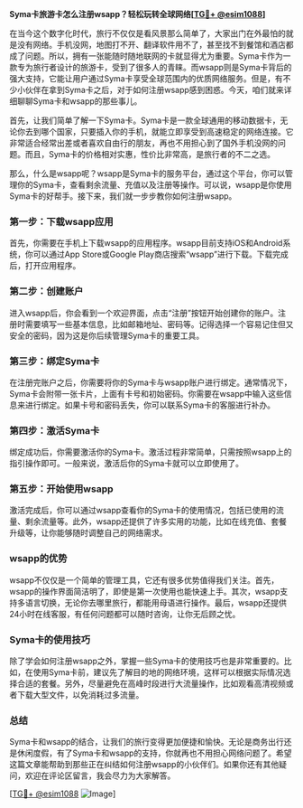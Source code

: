 **Syma卡旅游卡怎么注册wsapp？轻松玩转全球网络[[TG💪+ @esim1088](https://t.me/s/esim1088)]**

在当今这个数字化时代，旅行不仅仅是看风景那么简单了，大家出门在外最怕的就是没有网络。手机没网，地图打不开、翻译软件用不了，甚至找不到餐馆和酒店都成了问题。所以，拥有一张能随时随地联网的卡就显得尤为重要。Syma卡作为一款专为旅行者设计的旅游卡，受到了很多人的青睐。而wsapp则是Syma卡背后的强大支持，它能让用户通过Syma卡享受全球范围内的优质网络服务。但是，有不少小伙伴在拿到Syma卡之后，对于如何注册wsapp感到困惑。今天，咱们就来详细聊聊Syma卡和wsapp的那些事儿。

首先，让我们简单了解一下Syma卡。Syma卡是一款全球通用的移动数据卡，无论你去到哪个国家，只要插入你的手机，就能立即享受到高速稳定的网络连接。它非常适合经常出差或者喜欢自由行的朋友，再也不用担心到了国外手机没网的问题。而且，Syma卡的价格相对实惠，性价比非常高，是旅行者的不二之选。

那么，什么是wsapp呢？wsapp是Syma卡的服务平台，通过这个平台，你可以管理你的Syma卡，查看剩余流量、充值以及注册等操作。可以说，wsapp是你使用Syma卡的好帮手。接下来，我们就一步步教你如何注册wsapp。

### 第一步：下载wsapp应用

首先，你需要在手机上下载wsapp的应用程序。wsapp目前支持iOS和Android系统，你可以通过App Store或Google Play商店搜索“wsapp”进行下载。下载完成后，打开应用程序。

### 第二步：创建账户

进入wsapp后，你会看到一个欢迎界面，点击“注册”按钮开始创建你的账户。注册时需要填写一些基本信息，比如邮箱地址、密码等。记得选择一个容易记住但又安全的密码，因为这是你后续管理Syma卡的重要工具。

### 第三步：绑定Syma卡

在注册完账户之后，你需要将你的Syma卡与wsapp账户进行绑定。通常情况下，Syma卡会附带一张卡片，上面有卡号和初始密码。你需要在wsapp中输入这些信息来进行绑定。如果卡号和密码丢失，你可以联系Syma卡的客服进行补办。

### 第四步：激活Syma卡

绑定成功后，你需要激活你的Syma卡。激活过程非常简单，只需按照wsapp上的指引操作即可。一般来说，激活后你的Syma卡就可以立即使用了。

### 第五步：开始使用wsapp

激活完成后，你可以通过wsapp查看你的Syma卡的使用情况，包括已使用的流量、剩余流量等。此外，wsapp还提供了许多实用的功能，比如在线充值、套餐升级等，让你能够随时调整自己的网络需求。

### wsapp的优势

wsapp不仅仅是一个简单的管理工具，它还有很多优势值得我们关注。首先，wsapp的操作界面简洁明了，即使是第一次使用也能快速上手。其次，wsapp支持多语言切换，无论你去哪里旅行，都能用母语进行操作。最后，wsapp还提供24小时在线客服，有任何问题都可以随时咨询，让你无后顾之忧。

### Syma卡的使用技巧

除了学会如何注册wsapp之外，掌握一些Syma卡的使用技巧也是非常重要的。比如，在使用Syma卡前，建议先了解目的地的网络环境，这样可以根据实际情况选择合适的套餐。另外，尽量避免在高峰时段进行大流量操作，比如观看高清视频或者下载大型文件，以免消耗过多流量。

### 总结

Syma卡和wsapp的结合，让我们的旅行变得更加便捷和愉快。无论是商务出行还是休闲度假，有了Syma卡和wsapp的支持，你就再也不用担心网络问题了。希望这篇文章能帮助到那些正在纠结如何注册wsapp的小伙伴们。如果你还有其他疑问，欢迎在评论区留言，我会尽力为大家解答。

[[TG💪+ @esim1088](https://t.me/s/esim1088) ![Image](https://i.postimg.cc/4NQfJmqS/Snipaste-2025-05-13-00-14-12.png)]